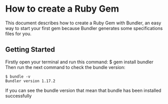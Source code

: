 # How to create a Ruby Gem

This document describes how to create a Ruby Gem with Bundler, an easy way to start your first gem because Bundler generates some specifications files for you.

## Getting Started
Firstly open your terminal and run this command:
    $ gem install bundler
Then run the next command to check the bundle version:

    $ bundle -v
    Bundler version 1.17.2
    
If you can see the bundle version that mean that bundle has been installed successfully